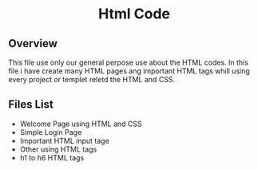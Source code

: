 <h1 align="center">Html Code</h1>
<h2>Overview</h2>
This file use only our general perpose use about the HTML codes.
In this file i have create many HTML pages ang important HTML tags whill using every project or templet reletd the HTML and CSS. 

<h2>Files List</h2>
<ul>
  <li>Welcome Page using HTML and CSS</li>
  <li>Simple Login Page</li>
  <li>Important HTML input tage</li>
  <li>Other using HTML tags</li>
 <li>h1 to h6 HTML tags</li>
</ul>
